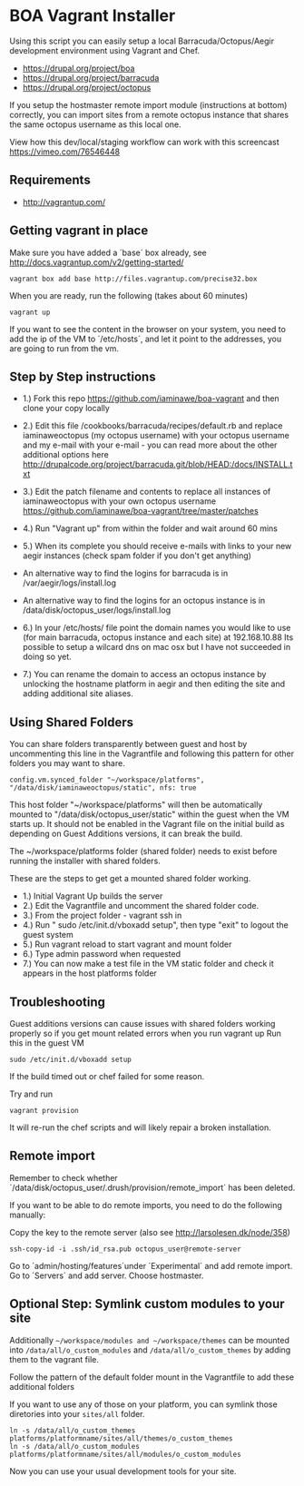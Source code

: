 BOA Vagrant Installer
==

Using this script you can easily setup a local Barracuda/Octopus/Aegir development environment using Vagrant and Chef.

- https://drupal.org/project/boa
- https://drupal.org/project/barracuda
- https://drupal.org/project/octopus

If you setup the hostmaster remote import module (instructions at bottom) correctly, you can import sites from a remote octopus instance that shares the same octopus username as this local one.

View how this dev/local/staging workflow can work with this screencast https://vimeo.com/76546448

Requirements
-- 

- http://vagrantup.com/

Getting vagrant in place
--

Make sure you have added a ´base´ box already, see http://docs.vagrantup.com/v2/getting-started/

    vagrant box add base http://files.vagrantup.com/precise32.box

When you are ready, run the following (takes about 60 minutes)

    vagrant up

If you want to see the content in the browser on your system, you need to add the ip of the VM to ´/etc/hosts´, and let it point to the addresses, you are going to run from the vm.

Step by Step instructions
--

- 1.) Fork this repo https://github.com/iaminawe/boa-vagrant and then clone your copy locally

- 2.) Edit this file /cookbooks/barracuda/recipes/default.rb and replace iaminaweoctopus (my octopus username) with your octopus username and my e-mail with your e-mail - you can read more about the other additional options here http://drupalcode.org/project/barracuda.git/blob/HEAD:/docs/INSTALL.txt

- 3.) Edit the patch filename and contents to replace all instances of iaminaweoctopus with your own octopus username https://github.com/iaminawe/boa-vagrant/tree/master/patches

- 4.) Run "Vagrant up" from within the folder and wait around 60 mins

- 5.) When its complete you should receive e-mails with links to your new aegir instances (check spam folder if you don't get anything)
- An alternative way to find the logins for barracuda is in /var/aegir/logs/install.log
- An alternative way to find the logins for an octopus instance is in /data/disk/octopus_user/logs/install.log

- 6.) In your /etc/hosts/ file point the domain names you would like to use (for main barracuda, octopus instance and each site) at 192.168.10.88
Its possible to setup a wilcard dns on mac osx but I have not succeeded in doing so yet.

- 7.) You can rename the domain to access an octopus instance by unlocking the hostname platform in aegir and then editing the site and adding additional site aliases.

Using Shared Folders
--
You can share folders transparently between guest and host by uncommenting this line in the Vagrantfile and following this pattern for other folders you may want to share.

    config.vm.synced_folder "~/workspace/platforms", "/data/disk/iaminaweoctopus/static", nfs: true

This host folder "~/workspace/platforms" will then be automatically mounted to "/data/disk/octopus_user/static" within the guest when the VM starts up.
It should not be enabled in the Vagrant file on the initial build as depending on Guest Additions versions, it can break the build.

The ~/workspace/platforms folder (shared folder) needs to exist before running the installer with shared folders.

These are the steps to get get a mounted shared folder working.

- 1.) Initial Vagrant Up builds the server
- 2.) Edit the Vagrantfile and uncomment the shared folder code.
- 3.) From the project folder - vagrant ssh in 
- 4.) Run "  sudo /etc/init.d/vboxadd setup", then type "exit" to logout the guest system
- 5.) Run vagrant reload to start vagrant and mount folder
- 6.) Type admin password when requested
- 7.) You can now make a test file in the VM static folder and check it appears in the host platforms folder

Troubleshooting
--
Guest additions versions can cause issues with shared folders working properly so if you get mount related errors when you run vagrant up
Run this in the guest VM

    sudo /etc/init.d/vboxadd setup

If the build timed out or chef failed for some reason. 

Try and run 

    vagrant provision
    
It will re-run the chef scripts and will likely repair a broken installation.


Remote import
--

Remember to check whether ´/data/disk/octopus_user/.drush/provision/remote_import´ has been deleted.

If you want to be able to do remote imports, you need to do the following manually:

Copy the key to the remote server (also see http://larsolesen.dk/node/358)

    ssh-copy-id -i .ssh/id_rsa.pub octopus_user@remote-server

Go to ´admin/hosting/features´under ´Experimental´ and add remote import.
Go to ´Servers´ and add server. Choose hostmaster.

Optional Step: Symlink custom modules to your site
--

Additionally `~/workspace/modules and ~/workspace/themes` can be mounted into `/data/all/o_custom_modules` and `/data/all/o_custom_themes` by adding them to the vagrant file.

Follow the pattern of the default folder mount in the Vagrantfile to add these additional folders

If you want to use any of those on your platform, you can symlink those diretories into your `sites/all` folder.

    ln -s /data/all/o_custom_themes platforms/platformname/sites/all/themes/o_custom_themes
    ln -s /data/all/o_custom_modules platforms/platformname/sites/all/modules/o_custom_modules

Now you can use your usual development tools for your site.
